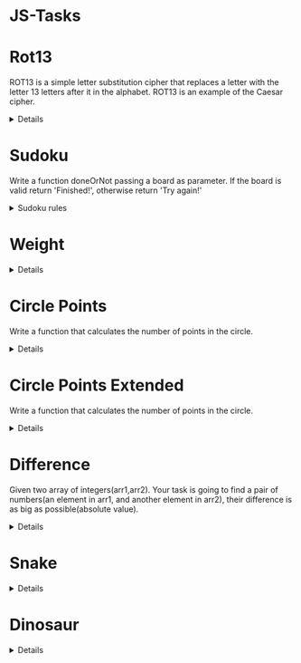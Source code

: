 # JS-Tasks

# Rot13
ROT13 is a simple letter substitution cipher that replaces a letter with the letter 13 letters after it in the alphabet. ROT13 is an example of the Caesar cipher.
<details><summary>Details</summary>
Create a function that takes a string and returns the string ciphered with Rot13. If there are numbers or special characters included in the string, they should be returned as they are. Only letters from the latin/english alphabet should be shifted, like in the original Rot13 "implementation".


Test.it("test", function(){
    Test.expect("grfg" == rot13("test"), "Input: test , Expected Output: grfg , Actual Output: " + rot13("test"))
  })  
  
  </details>
  
# Sudoku
Write a function doneOrNot passing a board as parameter. If the board is valid return 'Finished!', otherwise return 'Try again!'

<details><summary>Sudoku rules</summary>
Complete the Sudoku puzzle so that each and every row, column, and region contains the numbers one through nine only once.

Rows:

![alt text](http://www.sudokuessentials.com/images/Row.gif)

There are 9 rows in a traditional Sudoku puzzle. Every row must contain the numbers 1, 2, 3, 4, 5, 6, 7, 8, and 9. There may not be any duplicate numbers in any row. In other words, there can not be any rows that are identical.

In the illustration the numbers 5, 3, 1, and 2 are the "givens". They can not be changed. The remaining numbers in black are the numbers that you fill in to complete the row.

Columns:

![alt text](http://www.sudokuessentials.com/images/Column.gif)

There are 9 columns in a traditional Sudoku puzzle. Like the Sudoku rule for rows, every column must also contain the numbers 1, 2, 3, 4, 5, 6, 7, 8, and 9. Again, there may not be any duplicate numbers in any column. Each column will be unique as a result.

In the illustration the numbers 7, 2, and 6 are the "givens". They can not be changed. You fill in the remaining numbers as shown in black to complete the column.

Regions

![alt text](http://www.sudokuessentials.com/images/Region.gif)

A region is a 3x3 box like the one shown to the left. There are 9 regions in a traditional Sudoku puzzle.

Like the Sudoku requirements for rows and columns, every region must also contain the numbers 1, 2, 3, 4, 5, 6, 7, 8, and 9. Duplicate numbers are not permitted in any region. Each region will differ from the other regions.

In the illustration the numbers 1, 2, and 8 are the "givens". They can not be changed. Fill in the remaining numbers as shown in black to complete the region.

Valid board example:
![alt text](http://upload.wikimedia.org/wikipedia/commons/thumb/3/31/Sudoku-by-L2G-20050714_solution.svg/364px-Sudoku-by-L2G-20050714_solution.svg.png)
</details>

# Weight

<details><summary>Details</summary>
    My friend John and I are members of the "Fat to Fit Club (FFC)". John is worried because each month a list with the weights of members is published and each month he is the last on the list which means he is the heaviest.

I am the one who establishes the list so I told him: "Don't worry any more, I will modify the order of the list". It was decided to attribute a "weight" to numbers. The weight of a number will be from now on the sum of its digits.

For example 99 will have "weight" 18, 100 will have "weight" 1 so in the list 100 will come before 99. Given a string with the weights of FFC members in normal order can you give this string ordered by "weights" of these numbers?

Example:
"56 65 74 100 99 68 86 180 90" ordered by numbers weights becomes: "100 180 90 56 65 74 68 86 99"

When two numbers have the same "weight", let us class them as if they were strings and not numbers: 100 is before 180 because its "weight" (1) is less than the one of 180 (9) and 180 is before 90 since, having the same "weight" (9), it comes before as a string.

All numbers in the list are positive numbers and the list can be empty.</details>

# Circle Points
Write a function that calculates the number of points in the circle.
<details><summary>Details</summary>
You have the radius of a circle with the center in point (0,0).

Write a function that calculates the number of points in the circle where (x,y) - the cartesian coordinates of the points - are integers.

Example: for radius = 2 the result should be 13.


![alt text](http://i.imgur.com/1SMov3s.png)
</details>


# Circle Points Extended
Write a function that calculates the number of points in the circle.
<details><summary>Details</summary>
You have the radius of a circle with the center in point (xP,yP).

Write a function that calculates the number of points in the circle where (x,y) - the cartesian coordinates of the points - are integers.

Example: for radius = 1000 the result should be 3141549.

![alt text](http://i.imgur.com/1SMov3s.png)
</details>

# Difference
Given two array of integers(arr1,arr2). Your task is going to find a pair of numbers(an element in arr1, and another element in arr2), their difference is as big as possible(absolute value).
<details><summary>Details</summary>
Given two array of integers(arr1,arr2). Your task is going to find a pair of numbers(an element in arr1, and another element in arr2), their difference is as big as possible(absolute value); Again, you should to find a pair of numbers, their difference is as small as possible. Return the maximum and minimum difference values by an array: [ max difference, min difference ]

For example:

Given arr1 = [3,10,5], arr2 = [20,7,15,8] should return [17,2] because 20 - 3 = 17, 10 - 8 = 2
Note:
arr1 and arr2 contains only integers(positive, negative or 0);
arr1 and arr2 may have different lengths, they always has at least one element;
All inputs are valid.
</details>

# Snake
<details><summary>Details</summary>
</details>

# Dinosaur

<details><summary>Details</summary>
    Simple game based on Google's dinosaur. You can use only 3 buttons - left arrow, up arrow and right arrow. Once cliced you jump or move 1 block to left or right. Your mission is to avoid contact with obstacle. You get points, when single obstacle is deleted from array.
</details>

